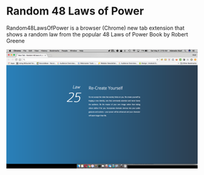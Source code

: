Random 48 Laws of Power
=======================
Random48LawsOfPower is a browser (Chrome) new tab extension that shows a random law from the popular 48 Laws of Power Book by Robert Greene

![Random 48 Laws of Power](home.png)